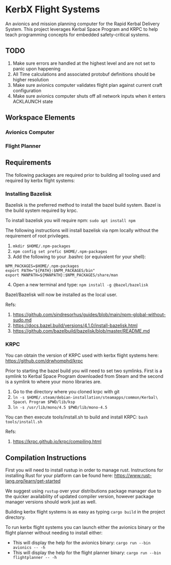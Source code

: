 # KerbX Flight Systems

An avionics and mission planning computer for the Rapid Kerbal Delivery System. This
project leverages Kerbal Space Program and KRPC to help teach programming concepts
for embedded safety-critical systems.

## TODO
1. Make sure errors are handled at the highest level and are not set to panic upon happening
2. All Time calculations and associated protobuf definitions should be higher resolution
3. Make sure avionics computer validates flight plan against current craft configuration
4. Make sure avionics computer shuts off all network inputs when it enters ACKLAUNCH state 
## Workspace Elements

### Avionics Computer

### Flight Planner

## Requirements

The following packages are required prior to building all tooling used and required by kerbx flight systems:


### Installing Bazelisk
Bazelisk is the preferred method to install the bazel build system. Bazel is the build system required by krpc.

To install bazelisk you will require npm: ``sudo apt install npm``

The following instructions will install bazelisk via npm locally without the
requirement of root privileges.
1. ``mkdir $HOME/.npm-packages``
2. ``npm config set prefic $HOME/.npm-packages``
3. Add the following to your .bashrc (or equivalent for your shell):
```buildoutcfg
NPM_PACKAGES=$HOME/.npm-packages
export PATH="${PATH}:$NPM_PACKAGES/bin"
export MANPATH=${MANPATH}:$NPM_PACKAGES/share/man
```
4. Open a new terminal and type: ``npm install -g @bazel/bazelisk``

Bazel/Bazelisk will now be installed as the local user.

Refs: 
1. https://github.com/sindresorhus/guides/blob/main/npm-global-without-sudo.md
2. https://docs.bazel.build/versions/4.1.0/install-bazelisk.html
3. https://github.com/bazelbuild/bazelisk/blob/master/README.md

### KRPC
You can obtain the version of KRPC used with kerbx flight systems here:
https://github.com/drwhomphd/krpc

Prior to starting the bazel build you will need to set two symlinks. First is a symlink to Kerbal
Space Program downloaded from Steam and the second is a symlink to where your
mono libraries are.
1. Go to the directory where you cloned krpc with git
2. ``ln -s $HOME/.steam/debian-installation/steamapps/common/Kerbal\ Space\ Program $PWD/lib/ksp``
3. ``ln -s /usr/lib/mono/4.5 $PWD/lib/mono-4.5``

You can then execute tools/install.sh to build and install KRPC:
``bash tools/install.sh``

Refs:
1. https://krpc.github.io/krpc/compiling.html

## Compilation Instructions

First you will need to install rustup in order to manage rust. Instructions for installing Rust for
your platform can be found here: https://www.rust-lang.org/learn/get-started

We suggest using `rustup` over your distributions package manager due to the
quicker availability of updated compiler version, however package manager versions should work just
as well.

Building kerbx flight systems is as easy as typing ``cargo build`` in the project directory.

To run kerbx flight systems you can launch either the avionics binary or the flight planner without
needing to install either:
- This will display the help for the avionics binary: ``cargo run --bin avionics -- -h``
- This will display the help for the flight planner binary: ``cargo run --bin flightplanner -- -h``